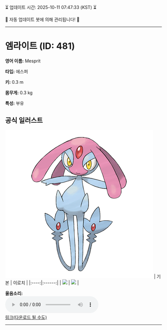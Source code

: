 
⏳ 업데이트 시간: 2025-10-11 07:47:33 (KST) ⏳

🤖 자동 업데이트 봇에 의해 관리됩니다! 🤖

---

# 엠라이트 (ID: 481)
**영어 이름:** Mesprit

**타입:** 에스퍼

**키:** 0.3 m

**몸무게:** 0.3 kg

**특성:** 부유

## 공식 일러스트
![](https://raw.githubusercontent.com/PokeAPI/sprites/master/sprites/pokemon/other/official-artwork/481.png)
| 기본 | 이로치 |
|:----:|:------:|
| <img src="http://play.pokemonshowdown.com/sprites/ani/mesprit.gif" width="200"> | <img src="http://play.pokemonshowdown.com/sprites/ani-shiny/mesprit.gif" width="200"> |

**울음소리:**<br><audio controls src="https://raw.githubusercontent.com/PokeAPI/cries/main/cries/pokemon/latest/481.ogg"></audio><br> [링크(다운로드 될 수도)](https://raw.githubusercontent.com/PokeAPI/cries/main/cries/pokemon/latest/481.ogg)


---
